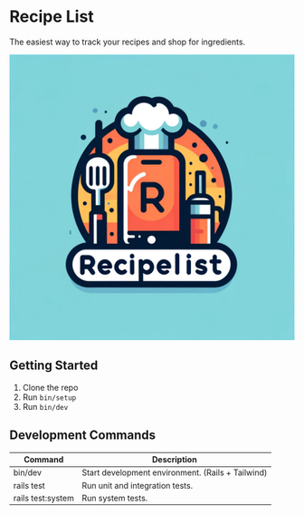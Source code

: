 # Recipe List

The easiest way to track your recipes and shop for ingredients.

![RecipeList Logo](./logo.png)

## Getting Started

1. Clone the repo
2. Run `bin/setup`
3. Run `bin/dev`

## Development Commands

| Command | Description                                       |
| ------- |---------------------------------------------------|
| bin/dev | Start development environment. (Rails + Tailwind) |
| rails test | Run unit and integration tests.                   |
| rails test:system | Run system tests.                                 |

